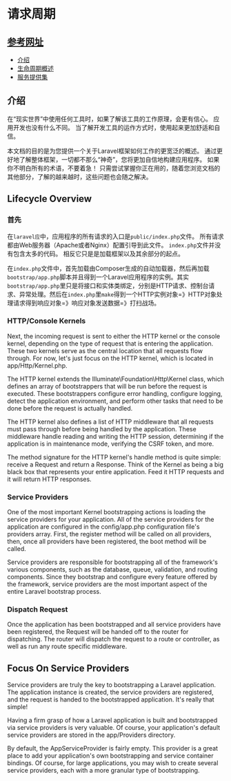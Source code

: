 # 请求周期

[参考网址](https://docs.golaravel.com/docs/5.4/lifecycle/)
-----

* [介绍](#Introduction)
* [生命周期概述](#lifecycle-overview)
* [服务提供集](#focus-on-service-providers)

## 介绍

在“现实世界”中使用任何工具时，如果了解该工具的工作原理，会更有信心。 应用开发也没有什么不同。 当了解开发工具的运作方式时，使用起来更加舒适和自信。

本文档的目的是为您提供一个关于Laravel框架如何工作的更宽泛的概述。 通过更好地了解整体框架，一切都不那么“神奇”，您将更加自信地构建应用程序。 如果你不明白所有的术语，不要着急！ 只需尝试掌握你正在用的，随着您浏览文档的其他部分，了解的越来越时，这些问题也会随之解决。


## Lifecycle Overview

### 首先
在`laravel应`中，应用程序的所有请求的入口是`public/index.php`文件。 所有请求都由Web服务器（Apache或者Nginx）配置引导到此文件。 `index.php`文件并没有包含太多的代码。 相反它只是是加载框架以及其余部分的起点。

在`index.php`文件中，首先加载由Composer生成的自动加载器，然后再加载`bootstrap/app.php`脚本并且得到一个Laravel应用程序的实例。其实`bootstrap/app.php`里只是将接口和实体类绑定，分别是HTTP请求、控制台请求、异常处理。然后在`index.php`里`make`得到一个HTTP实例对象=》HTTP对象处理请求得到响应对象=》响应对象发送数据=》打扫战场。

### HTTP/Console Kernels
Next, the incoming request is sent to either the HTTP kernel or the console kernel, depending on the type of request that is entering the application. These two kernels serve as the central location that all requests flow through. For now, let's just focus on the HTTP kernel, which is located in  app/Http/Kernel.php.

The HTTP kernel extends the Illuminate\Foundation\Http\Kernel class, which defines an array of  bootstrappers that will be run before the request is executed. These bootstrappers configure error handling, configure logging, detect the application environment, and perform other tasks that need to be done before the request is actually handled.

The HTTP kernel also defines a list of HTTP middleware that all requests must pass through before being handled by the application. These middleware handle reading and writing the HTTP session, determining if the application is in maintenance mode, verifying the CSRF token, and more.

The method signature for the HTTP kernel's handle method is quite simple: receive a Request and return a Response. Think of the Kernel as being a big black box that represents your entire application. Feed it HTTP requests and it will return HTTP responses.

### Service Providers

One of the most important Kernel bootstrapping actions is loading the service providers for your application. All of the service providers for the application are configured in the config/app.php configuration file's providers array. First, the register method will be called on all providers, then, once all providers have been registered, the boot method will be called.

Service providers are responsible for bootstrapping all of the framework's various components, such as the database, queue, validation, and routing components. Since they bootstrap and configure every feature offered by the framework, service providers are the most important aspect of the entire Laravel bootstrap process.

### Dispatch Request

Once the application has been bootstrapped and all service providers have been registered, the  Request will be handed off to the router for dispatching. The router will dispatch the request to a route or controller, as well as run any route specific middleware.


## Focus On Service Providers
Service providers are truly the key to bootstrapping a Laravel application. The application instance is created, the service providers are registered, and the request is handed to the bootstrapped application. It's really that simple!

Having a firm grasp of how a Laravel application is built and bootstrapped via service providers is very valuable. Of course, your application's default service providers are stored in the  app/Providers directory.

By default, the AppServiceProvider is fairly empty. This provider is a great place to add your application's own bootstrapping and service container bindings. Of course, for large applications, you may wish to create several service providers, each with a more granular type of bootstrapping.
